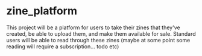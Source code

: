 # zine_platform
This project will be a platform for users to take their zines that they've created, be able to upload them, and make them available for sale. Standard users will be able to read through these zines (maybe at some point some reading will require a subscription... todo etc)

